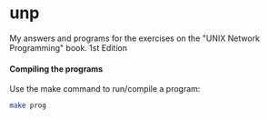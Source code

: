 # unp
My answers and programs for the exercises on the "UNIX Network Programming" book. 1st Edition

#### Compiling the programs
Use the make command to run/compile a program:
```bash
make prog
```
